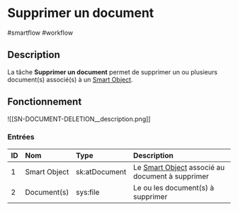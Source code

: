 # Supprimer un document

#smartflow #workflow

## Description

La tâche **Supprimer un document** permet de supprimer un ou plusieurs document(s) associé(s) à un [Smart Object](Glossaire.md#Smart%20Object).



## Fonctionnement

![[SN-DOCUMENT-DELETION__description.png]]

### Entrées

| ID | Nom | Type | Description |
|:-|:-|:-|:-|
| 1 | Smart Object | sk:atDocument | Le [Smart Object](Glossaire.md#Smart%20Object) associé au document à supprimer |
| 2 | Document(s) | sys:file | Le ou les document(s) à supprimer |

